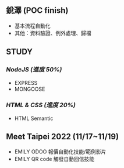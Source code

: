 ## **銳澤 (POC finish)**

- 基本流程自動化
- 其他：資料驗證、例外處理、歸檔

## **STUDY**

### _NodeJS (進度 50%)_

- EXPRESS
- MONGOOSE

### _HTML & CSS (進度 20%)_

- HTML Semantic

## **Meet Taipei 2022 (11/17~11/19)**

- EMILY ODOO 報價自動化技能/範例影片
- EMILY QR code 觸發自動回信技能
